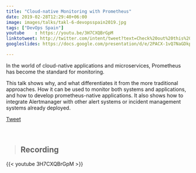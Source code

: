 ```yaml
---
title: "Cloud-native Monitoring with Prometheus"
date: 2019-02-28T12:29:40+06:00
image: images/talks/takl-6-devopsspain2019.jpg
tags: ["DevOps Spain"]
youtube    : https://youtu.be/3H7CXQBrGpM
linktotweet: http://twitter.com/intent/tweet?text=Check%20out%20this%20talk:%20“Cloud-native%20monitoring%20with%20Prometheus”%20by%20%40beatrizmrg%20%23PrometheusIO%20%23DevopsSpain&url=https://youtu.be/3H7CXQBrGpM
googleslides: https://docs.google.com/presentation/d/e/2PACX-1vQ7NaGDkpGalizrnRYgqHD-De3VfRSl2xKNnKH1NkFmzc9gpsSHUw_WwCg4Bhh3Sw/embed?start=false&loop=false&delayms=3000

---
```

In the world of cloud-native applications and microservices, Prometheus has become the standard for monitoring.

This talk shows why, and what differentiates it from the more traditional approaches. How it can be used to monitor both systems and applications, and how to develop prometheus-native applications. It also shows how to integrate Alertmanager with other alert systems or incident management systems already deployed.
<div class="blog-content singleiconp">
    <a href="http://twitter.com/intent/tweet?text=Check%20out%20this%20talk:%20“Cloud-native%20monitoring%20with%20Prometheus”%20by%20%40beatrizmrg%20%23PrometheusIO%20%23codemoMadrid&url=https://b3a.dev/talks/devops-spain-2019/" target="_blank" class="talklisticons btn btn-dafault btn-details hvr-bounce-to-right"><i class="ion-social-twitter"></i> Tweet</a>
</div>

<br/>
<br/>

> ## Recording
{{< youtube 3H7CXQBrGpM >}}

<br/>

